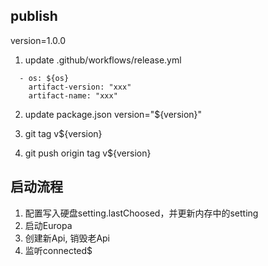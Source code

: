 ## publish
version=1.0.0
1. update .github/workflows/release.yml
```
  - os: ${os}
    artifact-version: "xxx"
    artifact-name: "xxx"
```

2. update package.json
version="${version}"

3. git tag v${version}

4. git push origin tag v${version}

## 启动流程
1. 配置写入硬盘setting.lastChoosed，并更新内存中的setting
2. 启动Europa
3. 创建新Api, 销毁老Api
4. 监听connected$